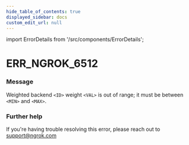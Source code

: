 ```yaml
---
hide_table_of_contents: true
displayed_sidebar: docs
custom_edit_url: null
---
```


import ErrorDetails from '/src/components/ErrorDetails';

# ERR_NGROK_6512

### Message
Weighted backend `<ID>` weight `<VAL>` is out of range; it must be between `<MIN>` and `<MAX>`.

### Further help
If you're having trouble resolving this error, please reach out to [support@ngrok.com](mailto:support@ngrok.com?subject=Help%20with%20ERR_NGROK_6512)

<ErrorDetails error='err_ngrok_6512' />
